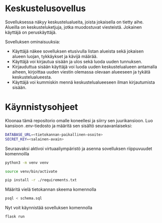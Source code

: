 # Keskustelusovellus

Sovelluksessa näkyy keskustelualueita, joista jokaisella on tietty aihe. Alueilla on keskusteluketjuja, jotka muodostuvat viesteistä. Jokainen käyttäjä on peruskäyttäjä.

Sovelluksen ominaisuuksia:

* Käyttäjä näkee sovelluksen etusivulla listan alueista sekä jokaisen alueen luojan, tykkäykset ja kävijä määrää.
* Käyttäjä voi kirjautua sisään ja ulos sekä luoda uuden tunnuksen.
* Kirjauduttua sisään käyttäjä voi luoda uuden keskustelualueen antamalla aiheen, kirjoittaa uuden viestin olemassa olevaan alueeseen ja tykätä keskustelualueesta.
* Käyttäjä voi kummiskin mennä keskustelualueeseen ilman kirjautumista sisään.

# Käynnistysohjeet

Kloonaa tämä repositorio omalle koneellesi ja siirry sen juurikansioon. Luo kansioon .env-tiedosto ja määritä sen sisältö seuraavanlaiseksi:
```bash
DATABASE_URL=<tietokannan-paikallinen-osoite>
SECRET_KEY=<salainen-avain>
```
Seuraavaksi aktivoi virtuaaliympäristö ja asenna sovelluksen riippuvuudet komennoilla
```bash
python3 -m venv venv
```
```bash
source venv/bin/activate
```
```bash
pip install -r ./requirements.txt
```
Määritä vielä tietokannan skeema komennolla
```bash
psql < schema.sql
```
Nyt voit käynnistää sovelluksen komennolla
```bash
flask run
```
